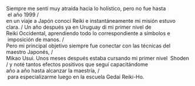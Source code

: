 Siempre me sentí muy atraída hacia lo holístico, pero no fue hasta
 el año 1999 /
en un viaje a Japón conocí Reiki e instantáneamente mi misión estuvo
clara. /
Un año después ya en Uruguay di mi primer nivel de
Reiki Occidental, aprendiendo todo lo correspondiente a símbolos e
 imposición de manos. /
Pero mi principal objetivo siempre fue conectar con las técnicas del
maestro Japonés, /
Mikao Usui. Unos meses después estaba cursando mi primer nivel
 Shoden / y noté tantos efectos positivos que seguí capacitándome
año a año hasta alcanzar la maestría, /
 para especializarme luego en la escuela Gedai Reiki-Ho.
